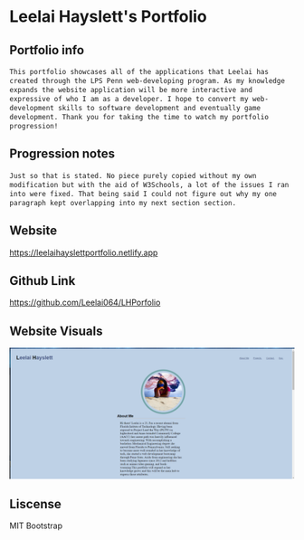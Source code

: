 # Leelai Hayslett's Portfolio

## Portfolio info
 ```
This portfolio showcases all of the applications that Leelai has created through the LPS Penn web-developing program. As my knowledge expands the website application will be more interactive and expressive of who I am as a developer. I hope to convert my web-development skills to software development and eventually game development. Thank you for taking the time to watch my portfolio progression!
```
## Progression notes
```
Just so that is stated. No piece purely copied without my own modification but with the aid of W3Schools, a lot of the issues I ran into were fixed. That being said I could not figure out why my one paragraph kept overlapping into my next section section. 
```
## Website

https://leelaihayslettportfolio.netlify.app

## Github Link

https://github.com/Leelai064/LHPorfolio

## Website Visuals
![Landing Page](./images/websitevisual.png)

## Liscense 

MIT
Bootstrap